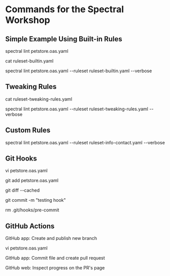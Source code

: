 # Commands for the Spectral Workshop

## Simple Example Using Built-in Rules

spectral lint petstore.oas.yaml

cat ruleset-builtin.yaml

spectral lint petstore.oas.yaml --ruleset ruleset-builtin.yaml --verbose


## Tweaking Rules

cat ruleset-tweaking-rules.yaml

spectral lint petstore.oas.yaml --ruleset ruleset-tweaking-rules.yaml --verbose


## Custom Rules

spectral lint petstore.oas.yaml --ruleset ruleset-info-contact.yaml --verbose


## Git Hooks

vi petstore.oas.yaml

git add petstore.oas.yaml

git diff --cached

git commit -m "testing hook"

rm .git/hooks/pre-commit


## GitHub Actions

GitHub app: Create and publish new branch

vi petstore.oas.yaml

GitHub app: Commit file and create pull request

GitHub web: Inspect progress on the PR's page
